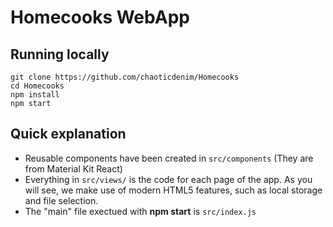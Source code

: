 # Homecooks WebApp

## Running locally
````
git clone https://github.com/chaoticdenim/Homecooks
cd Homecooks
npm install
npm start
````

## Quick explanation
- Reusable components have been created in `src/components` (They are from Material Kit React)
- Everything in `src/views/` is the code for each page of the app. As you will see, we make use of modern HTML5 features, such as local storage and file selection.
- The "main" file exectued with **npm start** is `src/index.js`
